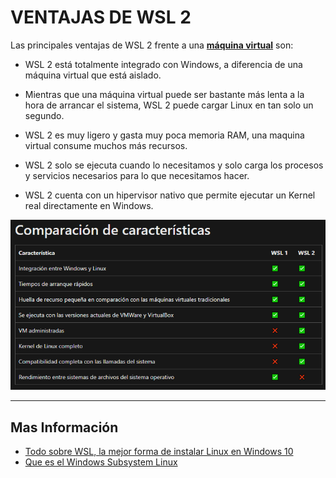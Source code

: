 # <b>VENTAJAS DE WSL 2</b>

Las principales ventajas de WSL 2 frente a una [<b>máquina virtual</b>][1_0] son:

* WSL 2 está totalmente integrado con Windows, a diferencia de una máquina virtual que está aislado.

* Mientras que una máquina virtual puede ser bastante más lenta a la hora de arrancar el sistema, WSL 2 puede cargar Linux en tan solo un segundo.

* WSL 2 es muy ligero y gasta muy poca memoria RAM, una maquina virtual consume muchos más recursos.

* WSL 2 solo se ejecuta cuando lo necesitamos y solo carga los procesos y servicios necesarios para lo que necesitamos hacer.

* WSL 2 cuenta con un hipervisor nativo que permite ejecutar un Kernel real directamente en Windows.

[1_0]:https://es.wikipedia.org/wiki/M%C3%A1quina_virtual

![img1](img/imagen1.png)

---

## <b>Mas Información</b>

* [Todo sobre WSL, la mejor forma de instalar Linux en Windows 10][1_1]
* [Que es el Windows Subsystem Linux](1_2)

[1_1]:https://di.sld.cu/todo-sobre-wsl-la-mejor-forma-de-instalar-linux-en-windows-10/
[1_2]:https://www.softzone.es/windows/como-se-hace/subsistema-windows-linux/